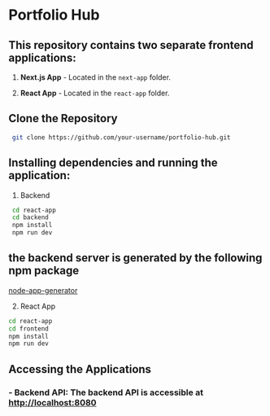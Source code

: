 # Portfolio Hub

## This repository contains two separate frontend applications:

1. **Next.js App** - Located in the `next-app` folder.

2. **React App** - Located in the `react-app` folder.

## Clone the Repository

```bash
 git clone https://github.com/your-username/portfolio-hub.git
```

## Installing dependencies and running the application:

1.  Backend

```bash
 cd react-app
 cd backend
 npm install
 npm run dev
```

## the backend server is generated by the following npm package

[node-app-generator](https://www.npmjs.com/package/node-app-generator?activeTab=readme)

2. React App

```bash
cd react-app
cd frontend
npm install
npm run dev
```

## Accessing the Applications

### - **Backend API:** The backend API is accessible at [http://localhost:8080](http://localhost:8080)
